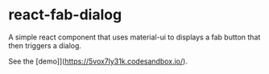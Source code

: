 # react-fab-dialog

A simple react component that uses material-ui to displays
a fab button that then triggers a dialog.

See the [demo]](https://5vox7ly31k.codesandbox.io/).
